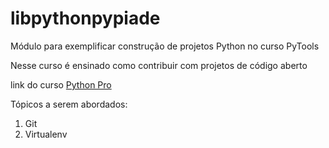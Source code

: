 # libpythonpypiade
Módulo para exemplificar construção de projetos Python no curso PyTools

Nesse curso é ensinado como contribuir com projetos de código aberto

 link do curso [Python Pro](https://pythonpro.com.br/)

Tópicos a serem abordados:
1. Git
2. Virtualenv
